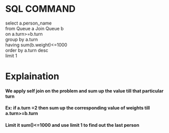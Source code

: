 # SQL COMMAND

select a.person_name  <br>
from Queue a Join Queue b  <br>
on a.turn>=b.turn  <br>
group by a.turn  <br>
having sum(b.weight)<=1000  <br>
order by a.turn desc  <br>
limit 1  <br>


# Explaination 
#### We apply self join on the problem and sum up the value till that particular turn 
#### Ex: if a.turn =2 then sum up the corresponding value of weights till a.turn>=b.turn
#### Limit it sum()<=1000 and use limit 1 to find out the last person

